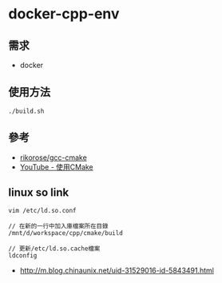 # docker-cpp-env
## 需求
- docker

## 使用方法
```bash=
./build.sh
```
    
## 參考
- [rikorose/gcc-cmake](https://github.com/Rikorose/gcc-cmake)
- [YouTube - 使用CMake](https://www.youtube.com/watch?v=PLhJwDqzPU0)

## linux so link
```bash=
vim /etc/ld.so.conf

// 在新的一行中加入庫檔案所在目錄
/mnt/d/workspace/cpp/cmake/build

// 更新/etc/ld.so.cache檔案
ldconfig
```
- http://m.blog.chinaunix.net/uid-31529016-id-5843491.html